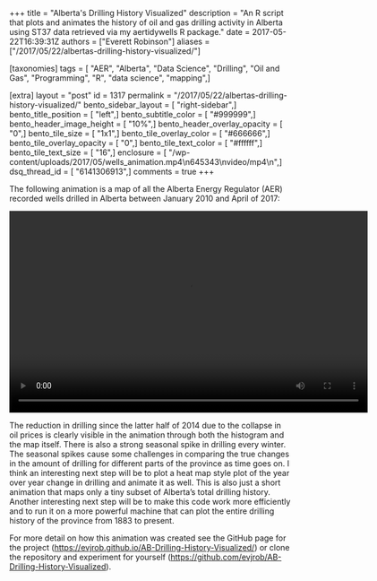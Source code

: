 +++
title = "Alberta's Drilling History Visualized"
description = "An R script that plots and animates the history of oil and gas drilling activity in Alberta using ST37 data retrieved via my aertidywells R package."
date = 2017-05-22T16:39:31Z
authors = ["Everett Robinson"]
aliases = ["/2017/05/22/albertas-drilling-history-visualized/"]

[taxonomies]
tags = [ "AER", "Alberta", "Data Science", "Drilling", "Oil and Gas", "Programming", "R", "data science", "mapping",]

[extra]
layout = "post"
id = 1317
permalink = "/2017/05/22/albertas-drilling-history-visualized/"
bento_sidebar_layout = [ "right-sidebar",]
bento_title_position = [ "left",]
bento_subtitle_color = [ "#999999",]
bento_header_image_height = [ "10%",]
bento_header_overlay_opacity = [ "0",]
bento_tile_size = [ "1x1",]
bento_tile_overlay_color = [ "#666666",]
bento_tile_overlay_opacity = [ "0",]
bento_tile_text_color = [ "#ffffff",]
bento_tile_text_size = [ "16",]
enclosure = [ "/wp-content/uploads/2017/05/wells_animation.mp4\n645343\nvideo/mp4\n",]
dsq_thread_id = [ "6141306913",]
comments = true
+++

The following animation is a map of all the Alberta Energy Regulator (AER) recorded wells drilled in Alberta between January 2010 and April of 2017:

<div style="width: 640px;" class="wp-video">
  <!--[if lt IE 9]><![endif]--><video class="wp-video-shortcode" id="video-1317-1" width="640" height="360" preload="metadata" controls="controls"><source type="video/mp4" src="/wp-content/uploads/2017/05/wells_animation.mp4?_=1" />

  <a href="/wp-content/uploads/2017/05/wells_animation.mp4">/wp-content/uploads/2017/05/wells_animation.mp4</a></video>
</div>

The reduction in drilling since the latter half of 2014 due to the collapse in oil prices is clearly visible in the animation through both the histogram and the map itself. There is also a strong seasonal spike in drilling every winter. The seasonal spikes cause some challenges in comparing the true changes in the amount of drilling for different parts of the province as time goes on. I think an interesting next step will be to plot a heat map style plot of the year over year change in drilling and animate it as well. This is also just a short animation that maps only a tiny subset of Alberta’s total drilling history. Another interesting next step will be to make this code work more efficiently and to run it on a more powerful machine that can plot the entire drilling history of the province from 1883 to present.

For more detail on how this animation was created see the GitHub page for the project (<https://evjrob.github.io/AB-Drilling-History-Visualized/>) or clone the repository and experiment for yourself (<https://github.com/evjrob/AB-Drilling-History-Visualized>).


